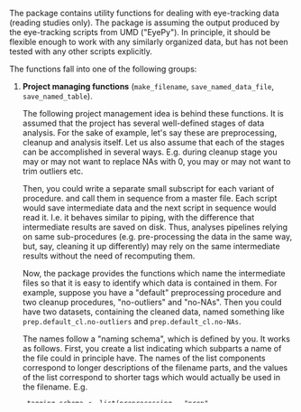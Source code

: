 The package contains utility functions for dealing with
eye-tracking data (reading studies only). The package is assuming the output
produced by the eye-tracking scripts from UMD ("EyePy"). In principle, it
should be flexible enough to work with any similarly organized data, but has
not been tested with any other scripts explicitly.

The functions fall into one of the following groups:

1. **Project managing functions** (`make_filename`, `save_named_data_file`, `save_named_table`).
  
    The following project management idea is behind these functions. It is assumed 
    that the project has several well-defined stages of data analysis. For the 
    sake of example, let's say these are preprocessing, cleanup  and analysis itself.
    Let us also assume that each of the stages can be accomplished in several ways. 
    E.g. during cleanup stage you may or may not want to replace NAs with 0, you 
    may or may not want to trim outliers etc.
    
    Then, you could write a separate small subscript for each variant of procedure.
    and call them in sequence from a master file. Each script would save intermediate 
    data and the next script in sequence would read it. I.e. it behaves similar to
    piping, with the difference that intermediate results are saved on disk. Thus,
    analyses pipelines relying on same sub-procedures (e.g. pre-processing the data
    in the same way, but, say, cleaning it up differently) may rely on the same
    intermediate results without the need of recomputing them.
    
    Now, the package provides the functions which name the intermediate files so
    that it is easy to identify which data is contained in them. For example, suppose
    you have a "default" preprocessing procedure and two cleanup procedures, 
    "no-outliers" and "no-NAs". Then you could have two datasets, containing the 
    cleaned data, named something like `prep.default_cl.no-outliers` and
    `prep.default_cl.no-NAs`. 
    
    The names follow a "naming schema", which is defined by you. It works as follows.
    First, you create a list indicating which subparts a name of the file could in
    principle have. The names of the list components correspond to longer descriptions
    of the filename parts, and the values of the list correspond to shorter tags
    which would actually be used in the filename. E.g.
    
        tagging.schema <- list(preprocessing = "prep",
                               cleanup = "cl",
                               analysis = "an")
    
    Then, within each analysis script, another list is created. The names should be
    a subset of the names of tagging.schema; and the values correspond to specific
    parameters used in this script. E.g.
    
        values.schema <- list(preprocessing = "default",
                              cleanup = "no-outliers")
    
    These two lists are necessary for any of the function in this group. The basic
    function is `make_filename`, which combines the tags in a single name, e.g.
    `projectname_prep.default_cl.no-outliers`. The other two functions call
    this function, and then additionally save the .Rdata or a .csv file with 
    the newly created name. See the help pages for the functions for more details
    on their parameters.
    
    The delimeters between the naming components and between the tag and the value
    are customizable. Obviously, the values and tags should not contain characters
    used as delimiters. E.g., if your tags and values are delimited by ".", you
    cannot set a tag like "mk.prep".
    
2. **Eye-tracker data convenience functions**.

    + functions for quick counting of NAs or extreme values (above
    or below a specified threshold), and creating convenient visual summaries
    (`count_NAs`, `count_extremes`)
    + functions for extracting info about your subjects (their number, with indication
    of whether any are missing, and question answering accuracy) (`get_subj_info`,
    `get_quest_acc`)
    + function for assigning convenient names to regions of interest (`name_regions`)
    + function for creating convenient axis labels from long strings (e.g. if
    you have something like "spillover_region_first_pass", the function would
    insert newlines instead of "_", so that the label like this could better 
    fit in a plot. Whether it's a good idea to use such a long label is another
    question...) (`normalize_axis_labels`)
    
3. **General convenience functions**

    + Functions to copy all objects in the current environment into a new
    environment or vice versa (`preserve_env`, `preserve_global_env`, `restore_env`).
    Can be useful if you are  piping several scripts together, as described earlier,
    and want the scripts be executed in essentially empty environment. However, since
    the naming functions would need to know what the naming schema is, you can't
    just purge the environment altogether. The suggested strategy is instead this:
    
        + in the very beginning of each script, capture the current environment to 
        a backup environment with `preserve_global_env`. Normally this would only 
        include whatever parameters are specified in the master file;
        + purge the global environment, removing everything except the backup
        environment. You can do this by executing something like
        `rm(list=setdiff(ls(), "backup_env"))`
        + wrap the rest of the script commands in `tryCatch...finally`, and
        in the `finally` block restore the saved environment with `restore_global_env`.
        This would help to ensure that even if there is an error during the script, 
        the original environment is still restored. 

        Thus, the whole thing would look like this:

          library(ettools)

          backup_env <- preserve_global_env()

          # clean-up the environment, except the backup_env
          rm(list=setdiff(ls(), "backup_env))

          tryCatch({ # even if some script sources with an error...
            ### your code ###
          },
          finally = { # ... we still need to restore the environment we started with
            # clean-up the environment, except the backup_env. We need to do it because
            # otherwise the objects from the backup environment would be added to the 
            global environment, but we may not want to keep anything that the subscript
            # created
            rm(list=setdiff(ls(), "backup_env"))
            # restore global environment
            restore_global_env(backup_env)
          })

## Installation

`devtools::install_github("antonmalko/ettools")`

